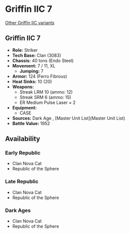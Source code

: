 # Griffin IIC 7 

[Other Griffin IIC variants](../griffin_iic.md) 

## Griffin IIC 7 

- **Role:** Striker 
- **Tech Base:** Clan (3083) 
- **Chassis:** 40 tons (Endo Steel) 
- **Movement:** 7 / 11, XL 
  - **Jumping:** 7 
- **Armor:** 124 (Ferro Fibrous) 
- **Heat Sinks:** 10 (20) 
- **Weapons:** 
  - Streak LRM 10 (ammo: 12) 
  - Streak SRM 6 (ammo: 15) 
  - ER Medium Pulse Laser × 2 
- **Equipment:** 
  - CASE 
- **Sources:** Dark Age , [Master Unit List](Master Unit List) 
- **Battle Value:** 1952 

## Availability 

### Early Republic 

- Clan Nova Cat 
- Republic of the Sphere 

### Late Republic 

- Clan Nova Cat 
- Republic of the Sphere 

### Dark Ages 

- Clan Nova Cat 
- Republic of the Sphere 

